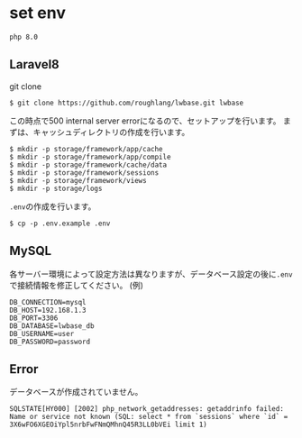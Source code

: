 # set env

```
php 8.0
```

## Laravel8

git clone
```
$ git clone https://github.com/roughlang/lwbase.git lwbase
```
この時点で500 internal server errorになるので、セットアップを行います。
まずは、キャッシュディレクトリの作成を行います。
```
$ mkdir -p storage/framework/app/cache
$ mkdir -p storage/framework/app/compile
$ mkdir -p storage/framework/cache/data
$ mkdir -p storage/framework/sessions
$ mkdir -p storage/framework/views
$ mkdir -p storage/logs
```
`.env`の作成を行います。
```
$ cp -p .env.example .env
```

## MySQL

各サーバー環境によって設定方法は異なりますが、データベース設定の後に`.env`で接続情報を修正してください。
(例)
```
DB_CONNECTION=mysql
DB_HOST=192.168.1.3
DB_PORT=3306
DB_DATABASE=lwbase_db
DB_USERNAME=user
DB_PASSWORD=password
```


## Error

データベースが作成されていません。
```
SQLSTATE[HY000] [2002] php_network_getaddresses: getaddrinfo failed: Name or service not known (SQL: select * from `sessions` where `id` = 3X6wFO6XGEOiYpl5nrbFwFNmQMhnQ45R3LL0bVEi limit 1)
```